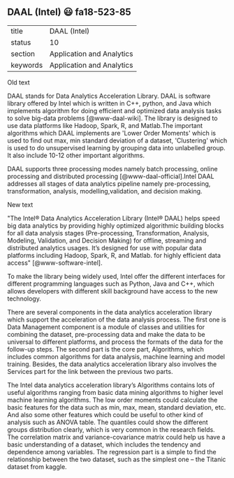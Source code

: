 ## DAAL (Intel) :smiley: fa18-523-85


|          |                           |
| -------- | ------------------------- |
| title    | DAAL (Intel)              | 
| status   | 10                        |
| section  | Application and Analytics |
| keywords | Application and Analytics |


Old text   

DAAL stands for Data Analytics Acceleration Library. DAAL is software
library offered by Intel which is written in C++, python, and Java
which implements algorithm for doing efficient and optimized data
analysis tasks to solve big-data problems [@www-daal-wiki]. The
library is designed to use data platforms like Hadoop, Spark, R, and
Matlab.The important algorithms which DAAL implements are 'Lower Order
Moments' which is used to find out max, min standard deviation of a
dataset, 'Clustering' which is used to do unsupervised learning by
grouping data into unlabelled group. It also include 10-12 other
important algorithms.

DAAL supports three processing modes namely batch processing, online
processing and distributed processing [@www-daal-official].Intel
DAAL addresses all stages of data analytics pipeline namely
pre-processing, transformation, analysis, modelling,validation, and
decision making.   


New text   

"The Intel® Data Analytics Acceleration Library (Intel® DAAL) helps speed big data analytics by providing highly optimized algorithmic building blocks for all data analysis stages (Pre-processing, Transformation, Analysis, Modeling, Validation, and Decision Making) for offline, streaming and distributed analytics usages. It’s designed for use with popular data platforms including Hadoop, Spark, R, and Matlab. for highly efficient data access" [@www-software-intel].   

To make the library being widely used, Intel offer the different interfaces for different programming languages such as Python, Java and C++, which allows developers with different skill background have access to the new technology.   

There are several components in the data analytics acceleration library which support the acceleration of the data analysis process. The first one is Data Management component is a module of classes and utilities for combining the dataset, pre-processing data and make the data to be universal to different platforms, and process the formats of the data for the follow-up steps. The second part is the core part, Algorithms, which includes common algorithms for data analysis, machine learning and model training. Besides, the data analytics acceleration library also involves the Services part for the link between the previous two parts.   

The Intel data analytics acceleration library’s Algorithms contains lots of useful algorithms ranging from basic data mining algorithms to higher level machine learning algorithms. The low order moments could calculate the basic features for the data such as min, max, mean, standard deviation, etc. And also some other features which could be useful to other kind of analysis such as ANOVA table. The quantiles could show the different groups distribution clearly, which is very common in the research fields. The correlation matrix and variance-covariance matrix could help us have a basic understanding of a dataset, which includes the tendency and dependence among variables. The regression part is a simple to find the relationship between the two dataset, such as the simplest one – the Titanic dataset from kaggle.


    
    
